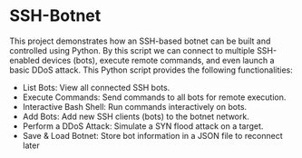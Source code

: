 # SSH-Botnet
This project demonstrates how an SSH-based botnet can be built and controlled using Python. By this script we can connect to multiple SSH-enabled devices (bots), execute remote commands, and even launch a basic DDoS attack.
This Python script provides the following functionalities:
- List Bots: View all connected SSH bots.
- Execute Commands: Send commands to all bots for remote execution.
- Interactive Bash Shell: Run commands interactively on bots.
- Add Bots: Add new SSH clients (bots) to the botnet network.
- Perform a DDoS Attack: Simulate a SYN flood attack on a target.
- Save & Load Botnet: Store bot information in a JSON file to reconnect later

